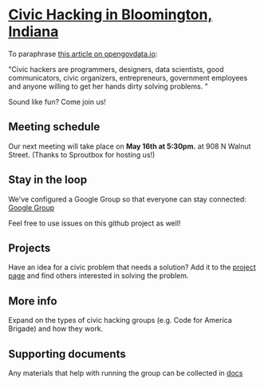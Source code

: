 # [Civic Hacking in Bloomington, Indiana](https://city-of-bloomington.github.io/civic-hacking/)

To paraphrase [this article on opengovdata.io](https://opengovdata.io/2014/civic-hacking/):

"Civic hackers are programmers, designers, data scientists, good communicators, civic organizers, entrepreneurs, government employees and anyone willing to get her hands dirty solving problems. "

Sound like fun? Come join us!

## Meeting schedule

Our next meeting will take place on **May 16th at 5:30pm.** at 908 N Walnut Street. (Thanks to Sproutbox for hosting us!) 

## Stay in the loop

We've configured a Google Group so that everyone can stay connected: [Google Group](https://groups.google.com/a/bloomington.in.gov/forum/#!forum/civic-hacking)

Feel free to use issues on this github project as well!

## Projects

Have an idea for a civic problem that needs a solution? Add it to the [project page](https://github.com/BMGhack/civic-hacking/wiki) and find others interested in solving the problem.

## More info

Expand on the types of civic hacking groups (e.g. Code for America Brigade) and how they work.

## Supporting documents

Any materials that help with running the group can be collected in [docs](/docs)
